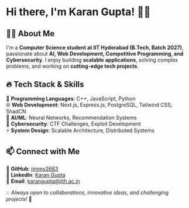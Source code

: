 # Hi there, I'm Karan Gupta! 👋🚀



## 🧑‍💻 About Me

I'm a **Computer Science student at IIT Hyderabad (B.Tech, Batch 2027)**, passionate about **AI, Web Development, Competitive Programming, and Cybersecurity**. I enjoy building **scalable applications**, solving complex problems, and working on **cutting-edge tech projects**.

## 🔥 Tech Stack & Skills

🚀 **Programming Languages**: C++, JavaScript, Python\
🌐 **Web Development**: Next.js, Express.js, PostgreSQL, Tailwind CSS, ShadCN\
🤖 **AI/ML**: Neural Networks, Recommendation Systems\
🔐 **Cybersecurity**: CTF Challenges, Exploit Development\
⚡ **System Design**: Scalable Architecture, Distributed Systems

## 📫 Connect with Me

📌 **GitHub**: [jimmy2683](https://github.com/jimmy2683)\
💼 **LinkedIn**: [Karan Gupta](https://www.linkedin.com/in/karan-gupta-b27119283/)\
📧 **Email**: [karangupta@iith.ac.in](mailto\:karangupta@iith.ac.in)

💡 *Always open to collaborations, innovative ideas, and challenging projects!* 🚀

